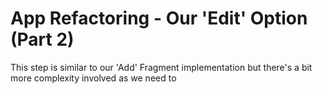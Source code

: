 # App Refactoring - Our 'Edit' Option \(Part 2\)

This step is similar to our 'Add' Fragment implementation but there's a bit more complexity involved as we need to

